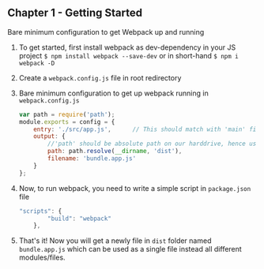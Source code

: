 ## Chapter 1 - Getting Started

Bare minimum configuration to get Webpack up and running

1. To get started, first install webpack as dev-dependency in your JS project
   `$ npm install webpack --save-dev` or
   in short-hand `$ npm i webpack -D`
2. Create a `webpack.config.js` file in root redirectory
3. Bare minimum configuration to get up webpack running in `webpack.config.js`
	```javascript
	var path = require('path');
	module.exports = config = {
		entry: './src/app.js',      // This should match with 'main' file in 'package.json'
		output: {
			//'path' should be absolute path on our harddrive, hence used path.resolve
			path: path.resolve(__dirname, 'dist'),
			filename: 'bundle.app.js'
		}
	};
	```		

4. Now, to run webpack, you need to write a simple script in `package.json` file
	```javascript
	"scripts": {
			"build": "webpack"
		},
	```

5. That's it! Now you will get a newly file in `dist` folder named `bundle.app.js` which can be used as a single file instead all different modules/files.
